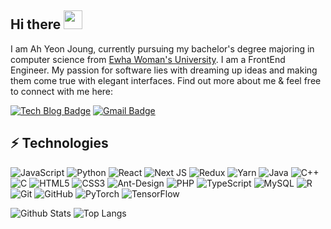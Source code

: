 ## Hi there <img src="https://raw.githubusercontent.com/aemmadi/aemmadi/master/wave.gif" width="30px">

I am Ah Yeon Joung, currently pursuing my bachelor's degree majoring in computer science from [Ewha Woman's University](http://www.ewha.ac.kr/ewha/index.do). I am a FrontEnd Engineer. My passion for software lies with dreaming up ideas and making them come true with elegant interfaces. Find out more about me & feel free to connect with me here:

[![Tech Blog Badge](http://img.shields.io/badge/-Tech%20blog-black?style=flat-square&logo=github&link=https://yeon-code.tistory.com/)](https://yeon-code.tistory.com/)
[![Gmail Badge](https://img.shields.io/badge/-kanna6501@gmail.com-c14438?style=flat-square&logo=Gmail&logoColor=white&link=mailto:ahyeon0529@gmail.com)](mailto:ahyeon0529@gmail.com)

## ⚡ Technologies

![JavaScript](https://img.shields.io/badge/-JavaScript-black?style=flat-square&logo=javascript)
![Python](https://img.shields.io/badge/-Python-black?style=flat-square&logo=Python)
![React](https://img.shields.io/badge/-React-black?style=flat-square&logo=react)
![Next JS](https://img.shields.io/badge/Next-black?style=flat-square&logo=next.js)
![Redux](https://img.shields.io/badge/redux-%23593d88.svg?style=flat-square&logo=redux)
![Yarn](https://img.shields.io/badge/yarn-%232C8EBB.svg?style=flat-square&logo=yarn&logoColor=white)
![Java](https://img.shields.io/badge/-java-E34A86?style=flat-square&logo=java)
![C++](https://img.shields.io/badge/-C++-00599C?style=flat-square&logo=c)
![C](https://img.shields.io/badge/c-%2300599C.svg?style=flat-square&logo=c)
![HTML5](https://img.shields.io/badge/-HTML5-E34F26?style=flat-square&logo=html5&logoColor=white)
![CSS3](https://img.shields.io/badge/-CSS3-1572B6?style=flat-square&logo=css3)
![Ant-Design](https://img.shields.io/badge/-AntDesign-%230170FE?styl=flat-square&logo=ant-design)
![PHP](https://img.shields.io/badge/php-%23777BB4.svg?style=flat-square&logo=php&logoColor=white)
![TypeScript](https://img.shields.io/badge/-TypeScript-007ACC?style=flat-square)
![MySQL](https://img.shields.io/badge/-MySQL-black?style=flat-square&logo=mysql)
![R](https://img.shields.io/badge/r-%23276DC3.svg?style=flat-square&logo=R&logoColor=white)
![Git](https://img.shields.io/badge/-Git-black?style=flat-square&logo=git)
![GitHub](https://img.shields.io/badge/-GitHub-181717?style=flat-square&logo=github)
![PyTorch](https://img.shields.io/badge/PyTorch-%23EE4C2C.svg?style=flat-square&logo=PyTorch&logoColor=white)
![TensorFlow](https://img.shields.io/badge/TensorFlow-%23FF6F00.svg?style=flat-square&logo=TensorFlow&logoColor=white)


![Github Stats](https://github-readme-stats.vercel.app/api?username=ahyeonjoung&count_private=true&show_icons=true&include_all_commits=true)
![Top Langs](https://github-readme-stats.vercel.app/api/top-langs/?username=ahyeonjoung&hide=TeX&layout=compact)


